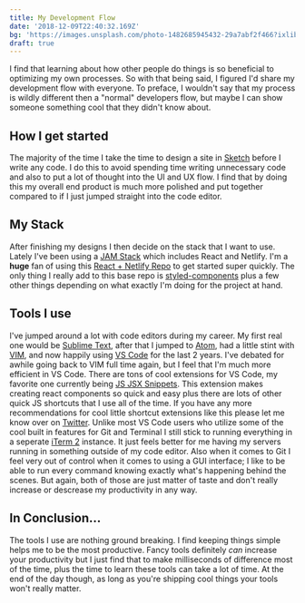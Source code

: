 ```yaml
---
title: My Development Flow
date: '2018-12-09T22:40:32.169Z'
bg: 'https://images.unsplash.com/photo-1482685945432-29a7abf2f466?ixlib=rb-1.2.1&ixid=eyJhcHBfaWQiOjEyMDd9&auto=format&fit=crop&w=1366&q=80'
draft: true
---
```


I find that learning about how other people do things is so beneficial to optimizing my own processes. So with that being said, I figured I'd share my development flow with everyone. To preface, I wouldn't say that my process is wildly different then a "normal" developers flow, but maybe I can show someone something cool that they didn't know about.

## How I get started

The majority of the time I take the time to design a site in [Sketch](https://www.sketchapp.com/) before I write any code. I do this to avoid spending time writing unnecessary code and also to put a lot of thought into the UI and UX flow. I find that by doing this my overall end product is much more polished and put together compared to if I just jumped straight into the code editor.

## My Stack

After finishing my designs I then decide on the stack that I want to use. Lately I've been using a [JAM Stack](https://jamstack.org/) which includes React and Netlify. I'm a **huge** fan of using this [React + Netlify Repo](https://github.com/netlify/create-react-app-lambda) to get started super quickly. The only thing I really add to this base repo is [styled-components](https://www.styled-components.com/) plus a few other things depending on what exactly I'm doing for the project at hand.

## Tools I use

I've jumped around a lot with code editors during my career. My first real one would be [Sublime Text](https://www.sublimetext.com/), after that I jumped to [Atom](https://atom.io/), had a little stint with [VIM](https://www.vim.org/), and now happily using [VS Code](https://code.visualstudio.com/) for the last 2 years. I've debated for awhile going back to VIM full time again, but I feel that I'm much more efficient in VS Code. There are tons of cool extensions for VS Code, my favorite one currently being [JS JSX Snippets](https://marketplace.visualstudio.com/items?itemName=skyran.js-jsx-snippets). This extension makes creating react components so quick and easy plus there are lots of other quick JS shortcuts that I use all of the time. If you have any more recommendations for cool little shortcut extensions like this please let me know over on [Twitter](https://twitter.com/kpmdev). Unlike most VS Code users who utilize some of the cool built in features for Git and Terminal I still stick to running everything in a seperate [iTerm 2](https://www.iterm2.com/) instance. It just feels better for me having my servers running in something outside of my code editor. Also when it comes to Git I feel very out of control when it comes to using a GUI interface; I like to be able to run every command knowing exactly what's happening behind the scenes. But again, both of those are just matter of taste and don't really increase or descrease my productivity in any way.

## In Conclusion...

The tools I use are nothing ground breaking. I find keeping things simple helps me to be the most productive. Fancy tools definitely _can_ increase your productivity but I just find that to make milliseconds of difference most of the time, plus the time to learn these tools can take a lot of time. At the end of the day though, as long as you're shipping cool things your tools won't really matter.
